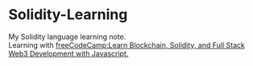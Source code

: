 # Solidity-Learning
My Solidity language learning note.<br>
Learning with [freeCodeCamp:Learn Blockchain, Solidity, and Full Stack Web3 Development with Javascript.](https://github.com/smartcontractkit/full-blockchain-solidity-course-js)



















